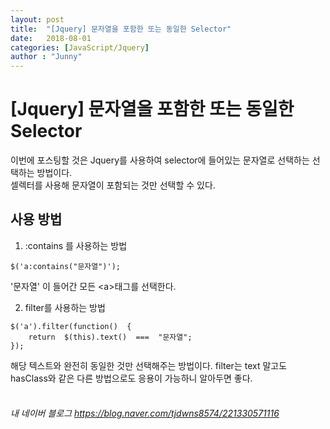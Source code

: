```yaml
---
layout: post
title:  "[Jquery] 문자열을 포함한 또는 동일한 Selector"
date:   2018-08-01
categories: [JavaScript/Jquery]
author : "Junny"
---
```

# [Jquery] 문자열을 포함한 또는 동일한 Selector


이번에 포스팅할 것은 Jquery를 사용하여 selector에 들어있는 문자열로 선택하는 선택하는 방법이다.  
셀렉터를 사용해 문자열이 포함되는 것만 선택할 수 있다.

## 사용 방법
1.  :contains 를 사용하는 방법
~~~
$('a:contains("문자열")');
~~~
'문자열' 이 들어간 모든 \<a>태그를 선택한다.

2. filter를 사용하는 방법
~~~
$('a').filter(function()  {  
	return  $(this).text()  ===  "문자열";  
});
~~~
해당 텍스트와 완전히 동일한 것만 선택해주는 방법이다.
filter는 text 말고도 hasClass와 같은 다른 방법으로도 응용이 가능하니 알아두면 좋다.
<br>
<br>

###### 내 네이버 블로그 <a href="https://blog.naver.com/tjdwns8574/221330571116/">https://blog.naver.com/tjdwns8574/221330571116</a>